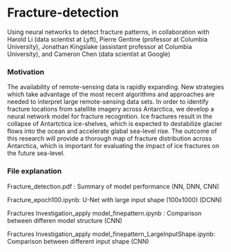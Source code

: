 # Fracture-detection
Using neural networks to detect fracture patterns, in collaboration with Harold Li (data scientist at Lyft), Pierre Gentine (professor at Columbia University), Jonathan Kingslake (assistant professor at Columbia University), and Cameron Chen (data scientist at Google)

### Motivation
The availability of remote-sensing data is rapidly expanding. New strategies which take advantage of the most recent algorithms and approaches are needed to interpret large remote-sensing data sets. In order to identify fracture locations from satellite imagery across Antarctica, we develop a neural network model for fracture recognition. Ice fractures result in the collapse of Antartctica ice-shelves, which is expected to destabilize glacier flows into the ocean and accelerate glabal sea-level rise. The outcome of this research will provide a thorough map of fracture distribution across Antarctica, which is important for evaluating the impact of ice fractures on the future sea-level.

### File explanation
Fracture_detection.pdf :                                                Summary of model performance (NN, DNN, CNN)

Fracture_epoch100.ipynb:                                                U-Net with large input shape (100x1000) (DCNN)

Fractures Investigation_apply model_finepattern.ipynb :                 Comparison between differen model structure (CNN)

Fractures Investigation_apply model_finepattern_LargeInputShape.ipynb:  Comparison between different input shape (CNN)
